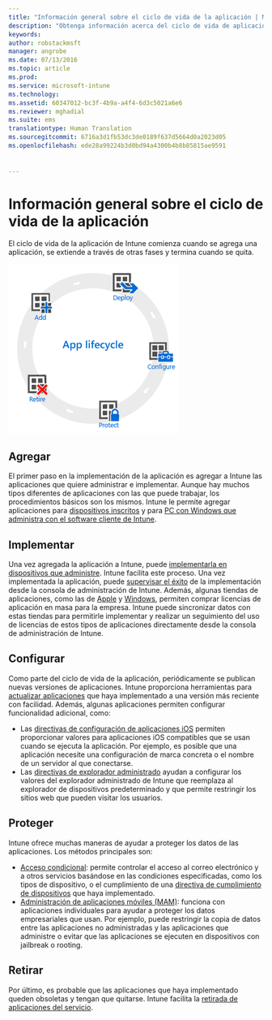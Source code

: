 ```yaml
---
title: "Información general sobre el ciclo de vida de la aplicación | Microsoft Intune"
description: "Obtenga información acerca del ciclo de vida de aplicaciones que administra Intune, desde su incorporación hasta la retirada final."
keywords: 
author: robstackmsft
manager: angrobe
ms.date: 07/13/2016
ms.topic: article
ms.prod: 
ms.service: microsoft-intune
ms.technology: 
ms.assetid: 60347012-bc3f-4b9a-a4f4-6d3c5021a6e6
ms.reviewer: mghadial
ms.suite: ems
translationtype: Human Translation
ms.sourcegitcommit: 6716a3d1fb53dc3de0189f637d5664d0a2023d05
ms.openlocfilehash: ede28a99224b3d0bd94a4300b4b8b85815ae9591


---
```


# Información general sobre el ciclo de vida de la aplicación

El ciclo de vida de la aplicación de Intune comienza cuando se agrega una aplicación, se extiende a través de otras fases y termina cuando se quita.

![Ciclo de vida de la aplicación](./media/app-lifecycle.png "the Intune app lifecycle")

## Agregar

El primer paso en la implementación de la aplicación es agregar a Intune las aplicaciones que quiere administrar e implementar. Aunque hay muchos tipos diferentes de aplicaciones con las que puede trabajar, los procedimientos básicos son los mismos. Intune le permite agregar aplicaciones para [dispositivos inscritos](add-apps-for-mobile-devices-in-microsoft-intune.md) y para [PC con Windows que administra con el software cliente de Intune](add-apps-for-windows-pcs-in-microsoft-intune.md).

## Implementar

Una vez agregada la aplicación a Intune, puede [implementarla en dispositivos que administre](deploy-apps.md). Intune facilita este proceso. Una vez implementada la aplicación, puede [supervisar el éxito](monitor-apps-in-microsoft-intune.md) de la implementación desde la consola de administración de Intune. Además, algunas tiendas de aplicaciones, como las de [Apple](manage-ios-apps-you-purchased-through-a-volume-purchase-program-with-microsoft-intune.md) y [Windows](manage-apps-you-purchased-from-the-windows-store-for-business-with-microsoft-intune.md), permiten comprar licencias de aplicación en masa para la empresa. Intune puede sincronizar datos con estas tiendas para permitirle implementar y realizar un seguimiento del uso de licencias de estos tipos de aplicaciones directamente desde la consola de administración de Intune.

## Configurar

Como parte del ciclo de vida de la aplicación, periódicamente se publican nuevas versiones de aplicaciones. Intune proporciona herramientas para [actualizar aplicaciones](update-apps-using-microsoft-intune.md) que haya implementado a una versión más reciente con facilidad. Además, algunas aplicaciones permiten configurar funcionalidad adicional, como:
- Las [directivas de configuración de aplicaciones iOS](configure-ios-apps-with-mobile-app-configuration-policies-in-microsoft-intune.md) permiten proporcionar valores para aplicaciones iOS compatibles que se usan cuando se ejecuta la aplicación. Por ejemplo, es posible que una aplicación necesite una configuración de marca concreta o el nombre de un servidor al que conectarse.
- Las [directivas de explorador administrado](manage-internet-access-using-managed-browser-policies.md) ayudan a configurar los valores del explorador administrado de Intune que reemplaza al explorador de dispositivos predeterminado y que permite restringir los sitios web que pueden visitar los usuarios.

## Proteger

Intune ofrece muchas maneras de ayudar a proteger los datos de las aplicaciones. Los métodos principales son:
- [Acceso condicional](restrict-access-to-email-and-o365-services-with-microsoft-intune.md): permite controlar el acceso al correo electrónico y a otros servicios basándose en las condiciones especificadas, como los tipos de dispositivo, o el cumplimiento de una [directiva de cumplimiento de dispositivos](introduction-to-device-compliance-policies-in-microsoft-intune.md) que haya implementado.
- [Administración de aplicaciones móviles (MAM)](protect-app-data-using-mobile-app-management-policies-with-microsoft-intune.md): funciona con aplicaciones individuales para ayudar a proteger los datos empresariales que usan. Por ejemplo, puede restringir la copia de datos entre las aplicaciones no administradas y las aplicaciones que administre o evitar que las aplicaciones se ejecuten en dispositivos con jailbreak o rooting.

## Retirar

Por último, es probable que las aplicaciones que haya implementado queden obsoletas y tengan que quitarse. Intune facilita la [retirada de aplicaciones del servicio](retire-apps-using-microsoft-intune.md).



<!--HONumber=Jul16_HO4-->


